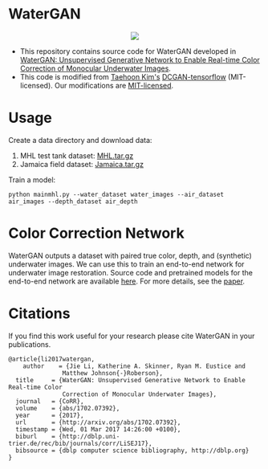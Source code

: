 # WaterGAN

<p align="center">
  <img src="https://github.com/kskin/WaterGAN/blob/master/watergan.PNG?raw=true"/>
</p>

+ This repository contains source code for WaterGAN developed in [WaterGAN: Unsupervised Generative Network to Enable Real-time Color Correction of Monocular Underwater Images](https://arxiv.org/abs/1702.07392).
+ This code is modified from [Taehoon Kim's](http://carpedm20.github.io/)
  [DCGAN-tensorflow](https://github.com/carpedm20/DCGAN-tensorflow) (MIT-licensed). Our modifications are [MIT-licensed](./LICENSE).

# Usage

Create a data directory and download data:
1) MHL test tank dataset:  [MHL.tar.gz](http://www.umich.edu/~dropopen/MHL.tar.gz)
2) Jamaica field dataset: [Jamaica.tar.gz](http://www.umich.edu/~dropda/Jamaica.tar.gz)

Train a model:

```
python mainmhl.py --water_dataset water_images --air_dataset air_images --depth_dataset air_depth
```

# Color Correction Network

WaterGAN outputs a dataset with paired true color, depth, and (synthetic) underwater images. We can use this to train an end-to-end network for underwater image restoration. Source code and pretrained models for the end-to-end network are available [here](https://github.com/ljlijie/WaterGAN-color-correction-net). For more details, see the [paper](https://arxiv.org/abs/1702.07392).
  
# Citations

If you find this work useful for your research please cite WaterGAN in your publications.

```
@article{li2017watergan,
    author    = {Jie Li, Katherine A. Skinner, Ryan M. Eustice and
               Matthew Johnson{-}Roberson},
  title     = {WaterGAN: Unsupervised Generative Network to Enable Real-time Color
               Correction of Monocular Underwater Images},
  journal   = {CoRR},
  volume    = {abs/1702.07392},
  year      = {2017},
  url       = {http://arxiv.org/abs/1702.07392},
  timestamp = {Wed, 01 Mar 2017 14:26:00 +0100},
  biburl    = {http://dblp.uni-trier.de/rec/bib/journals/corr/LiSEJ17},
  bibsource = {dblp computer science bibliography, http://dblp.org}
}
```
